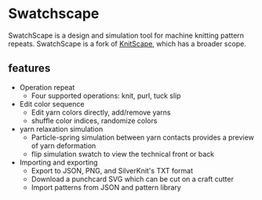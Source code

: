 # Swatchscape

SwatchScape is a design and simulation tool for machine knitting pattern
repeats. SwatchScape is a fork of
[KnitScape](https://github.com/machineagency/knitscape), which has a broader
scope.

## features

- Operation repeat
  - Four supported operations: knit, purl, tuck slip
- Edit color sequence
  - Edit yarn colors directly, add/remove yarns
  - shuffle color indices, randomize colors
- yarn relaxation simulation
  - Particle-spring simulation between yarn contacts provides a preview of yarn
    deformation
  - flip simulation swatch to view the technical front or back
- Importing and exporting
  - Export to JSON, PNG, and SilverKnit's TXT format
  - Download a punchcard SVG which can be cut on a craft cutter
  - Import patterns from JSON and pattern library
